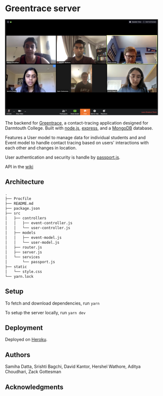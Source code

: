 # Greentrace server

![Team Photo](https://raw.githubusercontent.com/dartmouth-cs52-20S/project-greentrace/master/selfie.png?token=AMMHK67VCIRS264KTSYFM5K62Z46S)

The backend for [Greentrace](https://github.com/dartmouth-cs52-20S/project-greentrace), a contact-tracing application designed for Darmtouth College. Built with [node.js](https://nodejs.org/en/), [express](https://expressjs.com/), and a [MongoDB](https://www.mongodb.com/) database.

Features a User model to manage data for individual students and and Event model to handle contact tracing based on users' interactions with each other and changes in location.

User authentication and security is handle by [passport.js](http://www.passportjs.org/).

API in the [wiki](https://github.com/dartmouth-cs52-20S/project-api-greentrace/wiki)

## Architecture

```
.
├── Procfile
├── README.md
├── package.json
├── src
│   ├── controllers
│   │   ├── event-controller.js
│   │   └── user-controller.js
│   ├── models
│   │   ├── event-model.js
│   │   └── user-model.js
│   ├── router.js
│   ├── server.js
│   └── services
│       └── passport.js
├── static
│   └── style.css
└── yarn.lock
```

## Setup

To fetch and download dependencies, run `yarn`

To setup the server locally, run `yarn dev`

## Deployment

Deployed on [Heroku](https://greentrace-server.herokuapp.com/).

## Authors

Samiha Datta, Srishti Bagchi, David Kantor, Hershel Wathore, Aditya Choudhari, Zack Gottesman

## Acknowledgments
